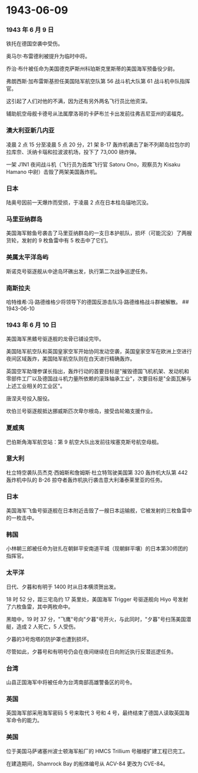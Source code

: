 # 1943-06-09

### 1943 年 6 月 9 日

铁托在德国空袭中受伤。

奥马尔·布雷德利被提升为临时中将。

乔治·布什被任命为美国德克萨斯州科珀斯克里斯蒂的美国海军预备役少尉。

弗朗西斯·加布雷斯基担任美国陆军航空队第 56 战斗机大队第 61
战斗机中队指挥官。

这引起了人们对他的不满，因为还有另外两名飞行员比他资深。

辅助航空母舰卡德号从法属摩洛哥的卡萨布兰卡出发前往弗吉尼亚州的诺福克。

### 澳大利亚新几内亚

凌晨 2 点 15 分至凌晨 5 点 20 分，21 架 B-17
轰炸机袭击了新不列颠岛拉包尔的拉库奈、沃纳卡瑙和拉波波机场，投下了
73,000 磅炸弹。

一架 J1N1 夜间战斗机（飞行员为首席飞行官 Satoru Ono，观察员为 Kisaku
Hamano 中尉）击毁了两架美国轰炸机。

### 日本

陆奥号因前一天爆炸而受损，于凌晨 2 点在日本柱岛锚地沉没。

### 马里亚纳群岛

美国海军鲸鱼号袭击了马里亚纳群岛的一支日本护航队，损坏（可能沉没）了两艘货轮，发射的
9 枚鱼雷中有 5 枚击中了它们。

### 美属太平洋岛屿

斯诺克号驱逐舰从中途岛环礁出发，执行第二次战争巡逻任务。

### 南斯拉夫

哈特维希·冯·路德维格少将领导下的德国反游击队冯·路德维格战斗群被解散。
\## 1943-06-10

### 1943 年 6 月 10 日

美国海军黑鳍号驱逐舰的龙骨已铺设完毕。

美国陆军航空队和英国皇家空军开始协同发动空袭，英国皇家空军在欧洲上空进行夜间区域轰炸，美国陆军航空队则在白天进行精确轰炸。

英国空军助理参谋长指出，轰炸行动的首要目标是"摧毁德国飞机机架、发动机和零部件工厂以及德国战斗机力量所依赖的滚珠轴承工业"，次要目标是"全面瓦解与上述工业相关的工业区"。

唐涅夫号投入服役。

坎伯兰号驱逐舰抵达挪威斯匹次卑尔根岛，接受齿轮箱支援作业。

### 夏威夷

巴伯斯角海军航空站：第 9 航空大队出发前往埃塞克斯号航空母舰。

### 意大利

杜立特空袭队员杰克·西姆斯和詹姆斯·杜立特驾驶美国第 320 轰炸机大队第 442
轰炸机中队的 B-26 掠夺者轰炸机执行袭击意大利潘泰莱里亚的任务。

### 日本

美国海军飞鱼号驱逐舰在日本附近击毁了一艘日本运输舰，它被发射的三枚鱼雷中的一枚击中。

### 韩国

小林朝三郎被任命为驻扎在朝鲜平安南道平城（现朝鲜平壤）的日本第30师团的指挥官。

### 太平洋

日代、夕暮和有明于 1400 时从日本横须贺出发。

18 时 52 分，距三宅岛约 17 英里处，美国海军 Trigger 号驱逐舰向 Hiyo
号发射了六枚鱼雷，其中两枚命中。

黑暗中，19 时 37
分，"飞鹰"号向"夕暮"号开火，与此同时，"夕暮"号扫荡美国潜艇，造成 2
人死亡，5 人受伤。

夕暮的3号炮塔的防护罩也遭到损坏。

尽管如此，夕暮号和有明号仍会在夜间继续在日向附近执行反潜巡逻任务。

### 台湾

山县正国海军中将被任命为台湾南部高雄警备区的司令。

### 英国

英国海军部采用海军密码 5 号来取代 3 号和 4
号，最终结束了德国人读取英国海军命令的能力。

### 美国

位于美国马萨诸塞州波士顿海军船厂的 HMCS Trillium 号艏楼扩建工程已完工。

在建造期间，Shamrock Bay 的船体编号从 ACV-84 更改为 CVE-84。